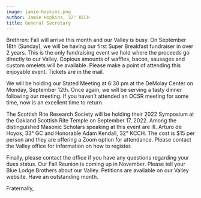 ```yaml
---
image: jamie-hopkins.png
author: Jamie Hopkins, 32° KCCH
title: General Secretary
---
```


Brethren: Fall will arrive this month and our Valley is busy. On September 18th (Sunday), we will be having our first Super Breakfast fundraiser in over 2 years. This is the only fundraising event we hold where the proceeds go directly to our Valley. Copious amounts of waffles, bacon, sausages and custom omelets will be available. Please make a point of attending this enjoyable event. Tickets are in the mail. 

We will be holding our Stated Meeting at 6:30 pm at the DeMolay Center on Monday, September 12th. Once again, we will be serving a tasty dinner following our meeting. If you haven't attended an OCSR meeting for some time, now is an excellent time to return. 

The Scottish Rite Research Society will be holding their 2022 Symposium at the Oakland Scottish Rite Temple on September 17, 2022. Among the distinguished Masonic Scholars speaking at this event are Ill. Arturo de Hoyos, 33° GC and Honorable Adam Kendall, 32° KCCH. The cost is $15 per person and they are offering a Zoom option for attendance. Please contact the Valley office for information on how to register. 

Finally, please contact the office if you have any questions regarding your dues status. Our Fall Reunion is coming up in November. Please tell your Blue Lodge Brothers about our Valley. Petitions are available on our Valley website. Have an outstanding month.

Fraternally,